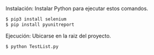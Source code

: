 Instalación:
Instalar Python para ejecutar estos comandos.
```sh
$ pip3 install selenium
$ pip install pyunitreport 
```

Ejecución:
Ubicarse en la raiz del proyecto.
```sh
$ python TestList.py
```